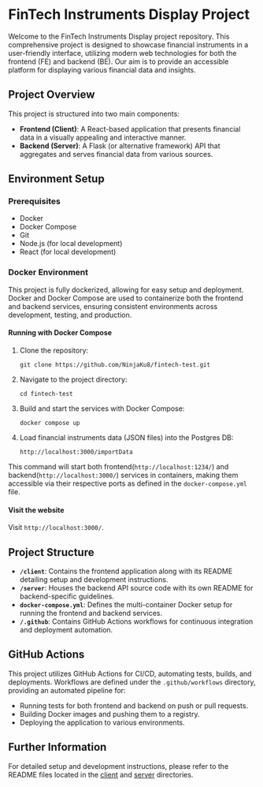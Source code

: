 # FinTech Instruments Display Project

Welcome to the FinTech Instruments Display project repository. This comprehensive project is designed to showcase financial instruments in a user-friendly interface, utilizing modern web technologies for both the frontend (FE) and backend (BE). Our aim is to provide an accessible platform for displaying various financial data and insights.

## Project Overview

This project is structured into two main components:

- **Frontend (Client)**: A React-based application that presents financial data in a visually appealing and interactive manner.
- **Backend (Server)**: A Flask (or alternative framework) API that aggregates and serves financial data from various sources.

## Environment Setup

### Prerequisites

- Docker
- Docker Compose
- Git
- Node.js (for local development)
- React (for local development)

### Docker Environment

This project is fully dockerized, allowing for easy setup and deployment. Docker and Docker Compose are used to containerize both the frontend and backend services, ensuring consistent environments across development, testing, and production.

#### Running with Docker Compose

1. Clone the repository:
   ```
   git clone https://github.com/NinjaKu8/fintech-test.git
   ```
2. Navigate to the project directory:
   ```
   cd fintech-test
   ```
3. Build and start the services with Docker Compose:
   ```
   docker compose up
   ```
4. Load financial instruments data (JSON files) into the Postgres DB:
   ```
   http://localhost:3000/importData
   ```

This command will start both frontend(`http://localhost:1234/`) and backend(`http://localhost:3000/`) services in containers, making them accessible via their respective ports as defined in the `docker-compose.yml` file.

#### Visit the website
Visit `http://localhost:3000/`.

## Project Structure

- **`/client`**: Contains the frontend application along with its README detailing setup and development instructions.
- **`/server`**: Houses the backend API source code with its own README for backend-specific guidelines.
- **`docker-compose.yml`**: Defines the multi-container Docker setup for running the frontend and backend services.
- **`/.github`**: Contains GitHub Actions workflows for continuous integration and deployment automation.

## GitHub Actions

This project utilizes GitHub Actions for CI/CD, automating tests, builds, and deployments. Workflows are defined under the `.github/workflows` directory, providing an automated pipeline for:

- Running tests for both frontend and backend on push or pull requests.
- Building Docker images and pushing them to a registry.
- Deploying the application to various environments.

## Further Information

For detailed setup and development instructions, please refer to the README files located in the [client](https://github.com/NinjaKu8/fintech-test/blob/master/client/README.md) and [server](https://github.com/NinjaKu8/fintech-test/blob/master/server/README.md) directories.
